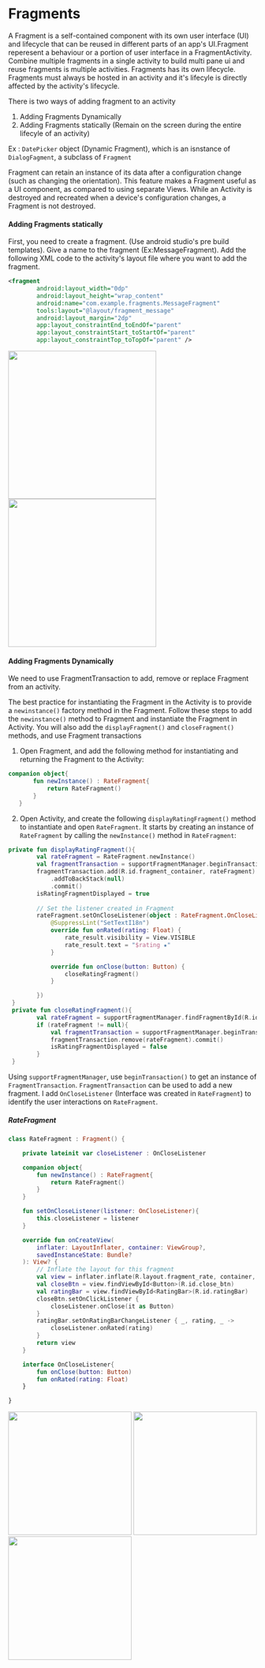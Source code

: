 # Fragments
A Fragment is a self-contained component with its own user interface (UI) and lifecycle that can be reused in different parts of an app's UI.Fragment reperesent a behaviour or a portion of user interface in a FragmentActivity. Combine multiple fragments in a single activity to build multi pane ui and reuse fragments is multiple activities. Fragments has its own lifecycle. Fragments must always be hosted in an activity and it's lifecyle is directly affected by the activity's lifecycle. 

There is two ways of adding fragment to an activity
 1. Adding Fragments Dynamically
 2. Adding Fragments statically (Remain on the screen during the entire lifecyle of an activity)

Ex : `DatePicker` object (Dynamic Fragment), which is an isnstance of `DialogFagment`, a subclass of `Fragment`

 Fragment can retain an instance of its data after a configuration change (such as changing the orientation). This feature makes a Fragment useful as a UI component, as compared to using separate Views. While an Activity is destroyed and recreated when a device's configuration changes, a Fragment is not destroyed.

<h4>Adding Fragments statically</h4>
First, you need to create a fragment. (Use android studio's pre build templates). Give a name to the fragment (Ex:MessageFragment). Add the following XML code to the activity's layout file where you want to add the fragment.

```XML
<fragment
        android:layout_width="0dp"
        android:layout_height="wrap_content"
        android:name="com.example.fragments.MessageFragment"
        tools:layout="@layout/fragment_message"
        android:layout_margin="2dp"
        app:layout_constraintEnd_toEndOf="parent"
        app:layout_constraintStart_toStartOf="parent"
        app:layout_constraintTop_toTopOf="parent" />
```
<img src="https://github.com/Pasan99/Fragments/blob/master/FragmentScreenshots/ArticalBeforeLike.png" width="300">     <img src="https://github.com/Pasan99/Fragments/blob/master/FragmentScreenshots/ArticleAfterLike.png" width="300">

<h4>Adding Fragments Dynamically</h4>
We need to use FragmentTransaction to add, remove or replace Fragment from an activity.

The best practice for instantiating the Fragment in the Activity is to provide a `newinstance()` factory method in the Fragment. Follow these steps to add the `newinstance()` method to Fragment and instantiate the Fragment in Activity. You will also add the `displayFragment()` and `closeFragment()` methods, and use Fragment transactions

 1. Open Fragment, and add the following method for instantiating and returning the Fragment to the Activity:
 ```kotlin
 companion object{
        fun newInstance() : RateFragment{
            return RateFragment()
        }
    }
```
 2. Open Activity, and create the following `displayRatingFragment()` method to instantiate and open `RateFragment`. It starts by creating an instance of `RateFragment` by calling the `newInstance()` method in `RateFragment`:
```kotlin
private fun displayRatingFragment(){
        val rateFragment = RateFragment.newInstance()
        val fragmentTransaction = supportFragmentManager.beginTransaction()
        fragmentTransaction.add(R.id.fragment_container, rateFragment)
            .addToBackStack(null)
            .commit()
        isRatingFragmentDisplayed = true
        
        // Set the listener created in Fragment
        rateFragment.setOnCloseListener(object : RateFragment.OnCloseListener{
            @SuppressLint("SetTextI18n")
            override fun onRated(rating: Float) {
                rate_result.visibility = View.VISIBLE
                rate_result.text = "$rating ★"
            }

            override fun onClose(button: Button) {
                closeRatingFragment()
            }

        })
 }
 private fun closeRatingFragment(){
        val rateFragment = supportFragmentManager.findFragmentById(R.id.fragment_container)
        if (rateFragment != null){
            val fragmentTransaction = supportFragmentManager.beginTransaction()
            fragmentTransaction.remove(rateFragment).commit()
            isRatingFragmentDisplayed = false
        }
 }
 ```
Using `supportFragmentManager`, use `beginTransaction()` to get an instance of `FragmentTransaction`. `FragmentTransaction` can be used to add a new fragment. I add `OnCloseListener` (Interface was created in `RateFragment`) to identify the user interactions on `RateFragment`.

<h5>RateFragment</h5>

```kotlin
class RateFragment : Fragment() {

    private lateinit var closeListener : OnCloseListener

    companion object{
        fun newInstance() : RateFragment{
            return RateFragment()
        }
    }

    fun setOnCloseListener(listener: OnCloseListener){
        this.closeListener = listener
    }

    override fun onCreateView(
        inflater: LayoutInflater, container: ViewGroup?,
        savedInstanceState: Bundle?
    ): View? {
        // Inflate the layout for this fragment
        val view = inflater.inflate(R.layout.fragment_rate, container, false)
        val closeBtn = view.findViewById<Button>(R.id.close_btn)
        val ratingBar = view.findViewById<RatingBar>(R.id.ratingBar)
        closeBtn.setOnClickListener {
            closeListener.onClose(it as Button)
        }
        ratingBar.setOnRatingBarChangeListener { _, rating, _ ->
            closeListener.onRated(rating)
        }
        return view
    }

    interface OnCloseListener{
        fun onClose(button: Button)
        fun onRated(rating: Float)
    }

}
```
<img src="https://github.com/Pasan99/Fragments/blob/master/FragmentScreenshots/BeforeRate.png" width="250"/>   <img src="https://github.com/Pasan99/Fragments/blob/master/FragmentScreenshots/OnRating.png" width="250"/>   <img src="https://github.com/Pasan99/Fragments/blob/master/FragmentScreenshots/AfterRated.png" width="250"/>   
 
